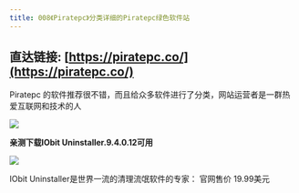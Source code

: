 ```yaml
---
title: 008《Piratepc》分类详细的Piratepc绿色软件站
---
```




## 直达链接: [https://piratepc.co/](https://piratepc.co/)




Piratepc 的软件推荐很不错，而且给众多软件进行了分类，网站运营者是一群热爱互联网和技术的人

![](https://www.v2fy.com/asset/soft-000009-find-crack/002.png)

**亲测下载IObit Uninstaller.9.4.0.12可用**

![](https://www.v2fy.com/asset/soft-000009-find-crack/0022.png)

IObit Uninstaller是世界一流的清理流氓软件的专家： 官网售价 19.99美元